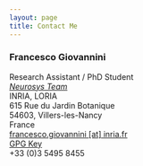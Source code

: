 ```yaml
---
layout: page
title: Contact Me
---
```


### Francesco Giovannini
Research Assistant / PhD Student  
[*Neurosys Team*](http://neurosys.loria.fr)  
INRIA, LORIA  
615 Rue du Jardin Botanique  
54603, Villers-les-Nancy  
France  
[francesco.giovannini [at] inria.fr](mailto:francesco.giovannini[at]inria.fr)  
[GPG Key](https://pgp.mit.edu/pks/lookup?op=get&search=0xF11F3CCA673A7BC2)  
+33 (0)3 5495 8455
